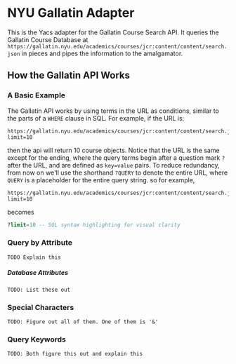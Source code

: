 # NYU Gallatin Adapter
This is the Yacs adapter for the Gallatin Course Search API. It queries the Gallatin Course Database at `https://gallatin.nyu.edu/academics/courses/jcr:content/content/search.json` in pieces and pipes the information to the amalgamator.

## How the Gallatin API Works

### A Basic Example
The Gallatin API works by using terms in the URL as conditions, similar to the parts of a `WHERE` clause in SQL. For example, if the URL is:

```
https://gallatin.nyu.edu/academics/courses/jcr:content/content/search.json?limit=10
```

then the api will return 10 course objects. Notice that the URL is the same except for the ending, where the query terms begin after a question mark `?` after the URL, and are defined as `key=value` pairs. To reduce redundancy, from now on we'll use the shorthand `?QUERY` to denote the entire URL, where `QUERY` is a placeholder for the entire query string. so for example,

```
https://gallatin.nyu.edu/academics/courses/jcr:content/content/search.json?limit=10
```
becomes
```SQL
?limit=10 -- SQL syntax highlighting for visual clarity
```

### Query by Attribute

	TODO Explain this

##### Database Attributes

	TODO: List these out

### Special Characters

	TODO: Figure out all of them. One of them is '&'

### Query Keywords

	TODO: Both figure this out and explain this
